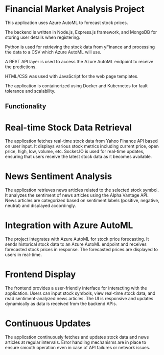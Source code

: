 # Financial Market Analysis Project
This application uses Azure AutoML to forecast stock prices. 

The backend is written in Node.js, Express.js framework, and MongoDB for storing user details when registering.

Python is used for retrieving the stock data from yFinance and processing the data to a CSV which Azure AutoML will use.

A REST API layer is used to access the Azure AutoML endpoint to receive the predictions.

HTML/CSS was used with JavaScript for the web page templates. 

The application is containerized using Docker and Kubernetes for fault tolerance and scalability. 

## Functionality

# Real-time Stock Data Retrieval
The application fetches real-time stock data from Yahoo Finance API based on user input.
It displays various stock metrics including current price, open price, high, low, volume, etc.
Socket.IO is used for real-time updates, ensuring that users receive the latest stock data as it becomes available.

# News Sentiment Analysis
The application retrieves news articles related to the selected stock symbol.
It analyzes the sentiment of news articles using the Alpha Vantage API.
News articles are categorized based on sentiment labels (positive, negative, neutral) and displayed accordingly.

# Integration with Azure AutoML
The project integrates with Azure AutoML for stock price forecasting.
It sends historical stock data to an Azure AutoML endpoint and receives forecasted stock prices in response.
The forecasted prices are displayed to users in real-time. 

# Frontend Display
The frontend provides a user-friendly interface for interacting with the application.
Users can input stock symbols, view real-time stock data, and read sentiment-analyzed news articles.
The UI is responsive and updates dynamically as data is received from the backend APIs.

# Continuous Updates
The application continuously fetches and updates stock data and news articles at regular intervals.
Error handling mechanisms are in place to ensure smooth operation even in case of API failures or network issues.






